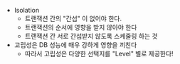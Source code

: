 - Isolation
    - 트랜잭션 간의 "간섭" 이 없어야 한다.
    - 트랜잭션의 순서에 영향을 받지 않아야 한다
    - 트랜잭션 간 서로 간섭받지 않도록 스케줄링 하는 것
- 고립성은 DB 성능에 매우 강하게 영향을 끼친다
    - 따라서 고립성은 다양한 선택지를 "Level" 별로 제공한다!